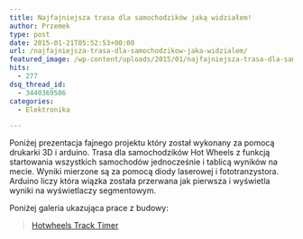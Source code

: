 ```yaml
---
title: Najfajniejsza trasa dla samochodzików jaką widziałem!
author: Przemek
type: post
date: 2015-01-21T05:52:53+00:00
url: /najfajniejsza-trasa-dla-samochodzikow-jaka-widzialem/
featured_image: /wp-content/uploads/2015/01/najfajniejsza-trasa-dla-samochod-624x351.jpg
hits:
  - 277
dsq_thread_id:
  - 3440369506
categories:
  - Elektronika

---
```

Poniżej prezentacja fajnego projektu który został wykonany za pomocą drukarki 3D i arduino. Trasa dla samochodzików Hot Wheels z funkcją startowania wszystkich samochodów jednocześnie i tablicą wyników na mecie. Wyniki mierzone są za pomocą diody laserowej i fototranzystora. Arduino liczy która wiązka została przerwana jak pierwsza i wyświetla wyniki na wyświetlaczy segmentowym.

<!--more-->



Poniżej galeria ukazująca prace z budowy:

<blockquote class="imgur-embed-pub" lang="en" data-id="a/K1Lbf">
  <p>
    <a href="http://imgur.com/a/K1Lbf">Hotwheels Track Timer</a>
  </p>
</blockquote>